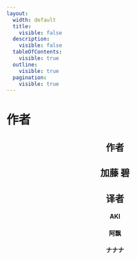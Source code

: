 ```yaml
---
layout:
  width: default
  title:
    visible: false
  description:
    visible: false
  tableOfContents:
    visible: true
  outline:
    visible: true
  pagination:
    visible: true
---
```


# 作者

<h2 align="center">作者</h2>

<h2 align="center"> 加藤 碧</h2>

<h2 align="center">译者</h2>

<h4 align="center">AKI</h4>

<h4 align="center">阿飘</h4>

<h4 align="center">ナナナ</h4>

